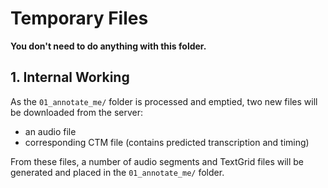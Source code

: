 # Temporary Files

**You don't need to do anything with this folder.**

## 1. Internal Working

As the `01_annotate_me/` folder is processed and emptied, two new files will be
downloaded from the server:
- an audio file
- corresponding CTM file (contains predicted transcription and timing)

From these files, a number of audio segments and TextGrid files will be
generated and placed in the `01_annotate_me/` folder.